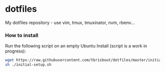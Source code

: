 dotfiles
========

My dotfiles repository - use vim, tmux, tmuxinator, nvm, rbenv...

### How to install

Run the following script on an empty Ubuntu Install (script is a work in progress):
```sh
wget https://raw.githubusercontent.com/tbrisbout/dotfiles/master/initial-setup.sh
sh ./initial-setup.sh
```
